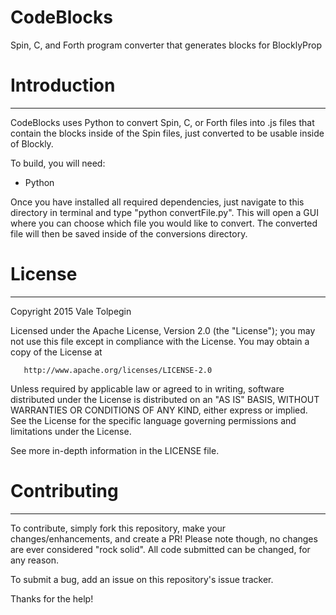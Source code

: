 # CodeBlocks
Spin, C, and Forth program converter that generates blocks for BlocklyProp

# Introduction
----------------

CodeBlocks uses Python to convert Spin, C, or Forth files into .js files that contain the blocks inside of the Spin files, just converted to be usable inside of Blockly.

To build, you will need:
- Python

Once you have installed all required dependencies, just navigate to this directory in terminal and type "python convertFile.py". This will open a GUI where you can choose which file you would like to convert. The converted file will then be saved inside of the conversions directory.

# License
----------------

   Copyright 2015 Vale Tolpegin

   Licensed under the Apache License, Version 2.0 (the "License");
   you may not use this file except in compliance with the License.
   You may obtain a copy of the License at

       http://www.apache.org/licenses/LICENSE-2.0

   Unless required by applicable law or agreed to in writing, software
   distributed under the License is distributed on an "AS IS" BASIS,
   WITHOUT WARRANTIES OR CONDITIONS OF ANY KIND, either express or implied.
   See the License for the specific language governing permissions and
   limitations under the License.

See more in-depth information in the LICENSE file.

# Contributing
----------------

To contribute, simply fork this repository, make your changes/enhancements, and create a PR! Please note though, no changes are ever considered "rock solid". All code submitted can be changed, for any reason.

To submit a bug, add an issue on this repository's issue tracker.

Thanks for the help!
